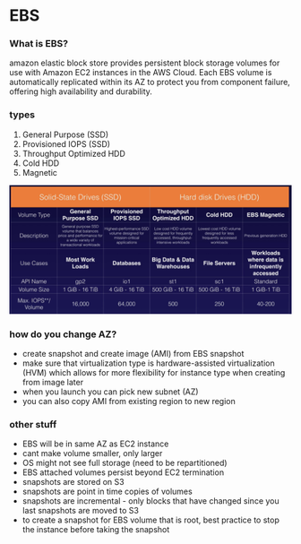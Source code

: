 # EBS
### What is EBS?
amazon elastic block store provides persistent block storage volumes for use with Amazon EC2 instances in the AWS Cloud.  Each EBS volume is automatically replicated within its AZ to protect you from component failure, offering high availability and durability.

### types
1. General Purpose (SSD)
2. Provisioned IOPS (SSD)
3. Throughput Optimized HDD 
4. Cold HDD
5. Magnetic

![image](https://github.com/mmcintyre1/aws-training-resources/blob/master/images/ebs-types.png)

### how do you change AZ?
- create snapshot and create image (AMI) from EBS snapshot
- make sure that virtualization type is hardware-assisted virtualization (HVM) which allows for more flexibility for instance type when creating from image later
- when you launch you can pick new subnet (AZ)
- you can also copy AMI from existing region to new region

### other stuff
- EBS will be in same AZ as EC2 instance
- cant make volume smaller, only larger
- OS might not see full storage (need to be repartitioned)
- EBS attached volumes persist beyond EC2 termination
- snapshots are stored on S3
- snapshots are point in time copies of volumes
- snapshots are incremental - only blocks that have changed since you last snapshots are moved to S3
- to create a snapshot for EBS volume that is root, best practice to stop the instance before taking the snapshot
